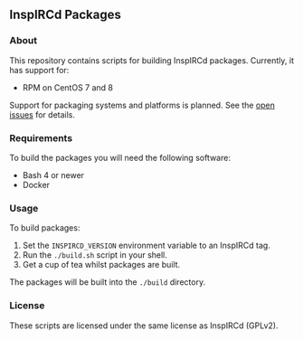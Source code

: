 ## InspIRCd Packages

### About

This repository contains scripts for building InspIRCd packages. Currently, it has support for:

* RPM on CentOS 7 and 8

Support for packaging systems and platforms is planned. See the [open issues](https://github.com/inspircd/inspircd-packages/issues/3) for details.

### Requirements

To build the packages you will need the following software:

* Bash 4 or newer
* Docker

### Usage

To build packages:

1. Set the `INSPIRCD_VERSION` environment variable to an InspIRCd tag.
2. Run the `./build.sh` script in your shell.
3. Get a cup of tea whilst packages are built.

The packages will be built into the `./build` directory.

### License

These scripts are licensed under the same license as InspIRCd (GPLv2).
